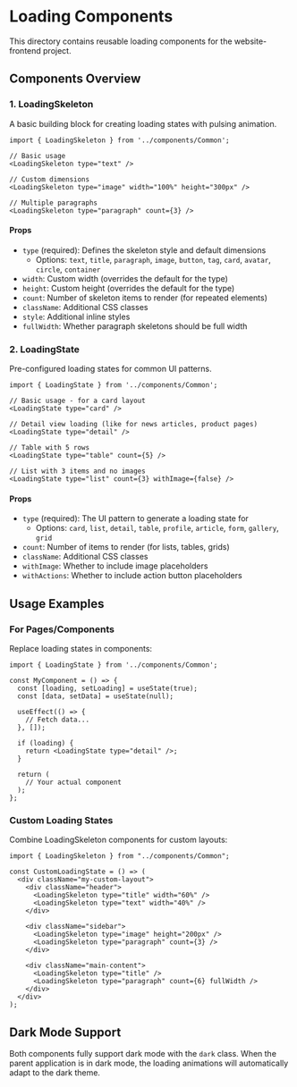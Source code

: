 # Loading Components

This directory contains reusable loading components for the website-frontend project.

## Components Overview

### 1. LoadingSkeleton

A basic building block for creating loading states with pulsing animation.

```tsx
import { LoadingSkeleton } from '../components/Common';

// Basic usage
<LoadingSkeleton type="text" />

// Custom dimensions
<LoadingSkeleton type="image" width="100%" height="300px" />

// Multiple paragraphs
<LoadingSkeleton type="paragraph" count={3} />
```

#### Props

- `type` (required): Defines the skeleton style and default dimensions
  - Options: `text`, `title`, `paragraph`, `image`, `button`, `tag`, `card`, `avatar`, `circle`, `container`
- `width`: Custom width (overrides the default for the type)
- `height`: Custom height (overrides the default for the type)
- `count`: Number of skeleton items to render (for repeated elements)
- `className`: Additional CSS classes
- `style`: Additional inline styles
- `fullWidth`: Whether paragraph skeletons should be full width

### 2. LoadingState

Pre-configured loading states for common UI patterns.

```tsx
import { LoadingState } from '../components/Common';

// Basic usage - for a card layout
<LoadingState type="card" />

// Detail view loading (like for news articles, product pages)
<LoadingState type="detail" />

// Table with 5 rows
<LoadingState type="table" count={5} />

// List with 3 items and no images
<LoadingState type="list" count={3} withImage={false} />
```

#### Props

- `type` (required): The UI pattern to generate a loading state for
  - Options: `card`, `list`, `detail`, `table`, `profile`, `article`, `form`, `gallery`, `grid`
- `count`: Number of items to render (for lists, tables, grids)
- `className`: Additional CSS classes
- `withImage`: Whether to include image placeholders
- `withActions`: Whether to include action button placeholders

## Usage Examples

### For Pages/Components

Replace loading states in components:

```tsx
import { LoadingState } from '../components/Common';

const MyComponent = () => {
  const [loading, setLoading] = useState(true);
  const [data, setData] = useState(null);

  useEffect(() => {
    // Fetch data...
  }, []);

  if (loading) {
    return <LoadingState type="detail" />;
  }

  return (
    // Your actual component
  );
};
```

### Custom Loading States

Combine LoadingSkeleton components for custom layouts:

```tsx
import { LoadingSkeleton } from "../components/Common";

const CustomLoadingState = () => (
  <div className="my-custom-layout">
    <div className="header">
      <LoadingSkeleton type="title" width="60%" />
      <LoadingSkeleton type="text" width="40%" />
    </div>

    <div className="sidebar">
      <LoadingSkeleton type="image" height="200px" />
      <LoadingSkeleton type="paragraph" count={3} />
    </div>

    <div className="main-content">
      <LoadingSkeleton type="title" />
      <LoadingSkeleton type="paragraph" count={6} fullWidth />
    </div>
  </div>
);
```

## Dark Mode Support

Both components fully support dark mode with the `dark` class. When the parent application is in dark mode, the loading animations will automatically adapt to the dark theme.
